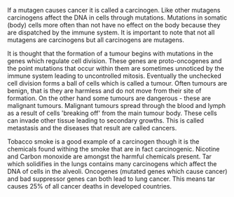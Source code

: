 If a mutagen causes cancer it is called a carcinogen. Like other mutagens carcinogens affect the DNA in cells through mutations. Mutations in somatic (body) cells more often than not have no effect on the body because they are dispatched by the immune system. It is important to note that not all mutagens are carcinogens but all carcinogens are mutagens.

It is thought that the formation of a tumour begins with mutations in the genes which regulate cell division. These genes are proto-oncogenes and the point mutations that occur within them are sometimes unnoticed by the immune system leading to uncontrolled mitosis. Eventually the unchecked cell division forms a ball of cells which is called a tumour. Often tumours are benign, that is they are harmless and do not move from their site of formation. On the other hand some tumours are dangerous - these are malignant tumours. Malignant tumours spread through the blood and lymph as a result of cells 'breaking off' from the main tumour body. These cells can invade other tissue leading to secondary growths. This is called metastasis and the diseases that result are called cancers.

Tobacco smoke is a good example of a carcinogen though it is the chemicals found withing the smoke that are 
in fact carcinogenic. Nicotine and Carbon monoxide are amongst the harmful chemicals present. Tar which solidifies in the lungs contains many carcinogens which affect the DNA of cells in the alveoli. Oncogenes (mutated genes which cause cancer) and bad suppressor genes can both lead to lung cancer. This means tar causes 25% of all cancer deaths in developed countries.
